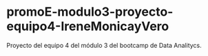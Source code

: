 # promoE-modulo3-proyecto-equipo4-IreneMonicayVero
Proyecto del equipo 4 del módulo 3 del bootcamp de Data Analitycs.
